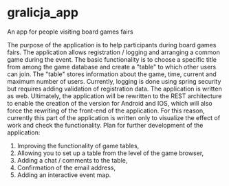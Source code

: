 # gralicja_app
An app for people visiting board games fairs

The purpose of the application is to help participants during board games fairs. The application allows registration / logging and arranging a common game during the event. The basic functionality is to choose a specific title from among the game database and create a "table" to which other users can join. The "table" stores information about the game, time, current and maximum number of users.
Currently, logging is done using spring security but requires adding validation of registration data.
The application is written as web. Ultimately, the application will be rewritten to the REST architecture to enable the creation of the version for Android and IOS, which will also force the rewriting of the front-end of the application. For this reason, currently this part of the application is written only to visualize the effect of work and check the functionality.
Plan for further development of the application:
1. Improving the functionality of game tables,
2. Allowing you to set up a table from the level of the game browser,
3. Adding a chat / comments to the table,
4. Confirmation of the email address,
5. Adding an interactive event map.